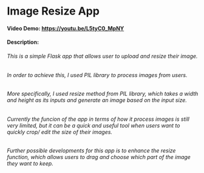 # Image Resize App

#### Video Demo:  https://youtu.be/L5tyC0_MpNY
#### Description:

###### This is a simple Flask app that allows user to upload and resize their image. 

###### In order to achieve this, I used PIL library to process images from users. 
###### More specifically, I used resize method from PIL library, which takes a width and height as its inputs and generate an image based on the input size.

###### Currently the funcion of the app in terms of how it process images is still very limited, but it can be a quick and useful tool when users want to quickly crop/ edit the size of their images. 

###### Further possible developments for this app is to enhance the resize function, which allows users to drag and choose which part of the image they want to keep. 
